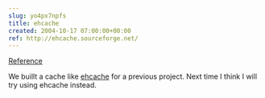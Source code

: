 ```yaml
---  
slug: yo4px7npfs
title: ehcache
created: 2004-10-17 07:00:00+00:00
ref: http://ehcache.sourceforge.net/
---  
```

[Reference](http://ehcache.sourceforge.net/)
 
We buillt a cache like [ehcache](http://ehcache.sourceforge.net/) for a previous project.  Next time I think I will try using ehcache instead.

